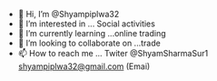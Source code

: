 - 👋 Hi, I’m @Shyampiplwa32
- 👀 I’m interested in ... Social activities 
- 🌱 I’m currently learning ...online trading
- 💞️ I’m looking to collaborate on ...trade
- 📫 How to reach me ...
Twiter @ShyamSharmaSur1
shyampiplwa32@gmail.com (Emai)
<!---
Shyampiplwa32/Shyampiplwa32 is a ✨ special ✨ repository because its `README piplwa32 (tfile) appears on your GitHub profile.
You can click the Preview link to take a look at your changes
--->
